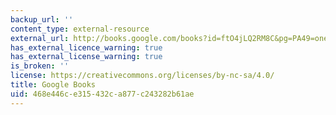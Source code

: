 ```yaml
---
backup_url: ''
content_type: external-resource
external_url: http://books.google.com/books?id=ftO4jLQ2RM8C&pg=PA49=onepage
has_external_licence_warning: true
has_external_license_warning: true
is_broken: ''
license: https://creativecommons.org/licenses/by-nc-sa/4.0/
title: Google Books
uid: 468e446c-e315-432c-a877-c243282b61ae
---
```

